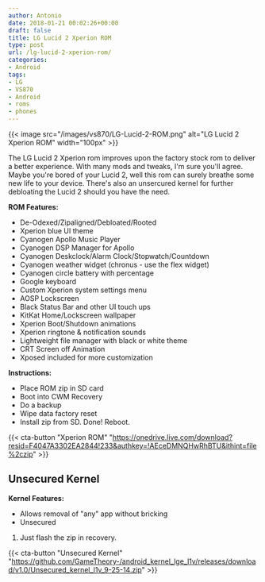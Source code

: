 ```yaml
---
author: Antonio
date: 2018-01-21 00:02:26+00:00
draft: false
title: LG Lucid 2 Xperion ROM
type: post
url: /lg-lucid-2-xperion-rom/
categories:
- Android
tags:
- LG
- VS870
- Android
- roms
- phones
---
```


{{< image src="/images/vs870/LG-Lucid-2-ROM.png" alt="LG Lucid 2 Xperion ROM" width="100px" >}}

The LG Lucid 2 Xperion rom improves upon the factory stock rom to deliver a better experience. With many mods and tweaks, I'm sure you'll agree. Maybe you're bored of your Lucid 2, well this rom can surely breathe some new life to your device. There's also an unsercured kernel for further debloating the Lucid 2 should you have the need.

<!--more-->

**ROM Features:**

- De-Odexed/Zipaligned/Debloated/Rooted
- Xperion blue UI theme
- Cyanogen Apollo Music Player
- Cyanogen DSP Manager for Apollo
- Cyanogen Deskclock/Alarm Clock/Stopwatch/Countdown
- Cyanogen weather widget (chronus - use the flex widget)
- Cyanogen circle battery with percentage
- Google keyboard
- Custom Xperion system settings menu
- AOSP Lockscreen
- Black Status Bar and other UI touch ups
- KitKat Home/Lockscreen wallpaper
- Xperion Boot/Shutdown animations
- Xperion ringtone & notification sounds
- Lightweight file manager with black or white theme
- CRT Screen off Animation
- Xposed included for more customization

**Instructions:**

- Place ROM zip in SD card
- Boot into CWM Recovery
- Do a backup
- Wipe data factory reset
- Install zip from SD. Done! Reboot.

{{< cta-button "Xperion ROM" "https://onedrive.live.com/download?resid=F4047A3302EA2844!233&authkey=!AEceDMNQHwRhBTU&ithint=file%2czip" >}}

## Unsecured Kernel

**Kernel Features:**

- Allows removal of "any" app without bricking
- Unsecured

1. Just flash the zip in recovery.

{{< cta-button "Unsecured Kernel" "https://github.com/GameTheory-/android_kernel_lge_l1v/releases/download/v1.0/Unsecured_kernel_l1v_9-25-14.zip" >}}
